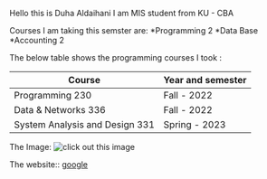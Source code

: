 Hello this is Duha Aldaihani I am  MIS student from KU - CBA 

Courses I am taking this semster are:
*Programming 2
*Data Base 
*Accounting 2


The below table shows the programming courses I took :

| Course                         | Year and semester|
| -------------                  | -------------    |
| Programming 230                | Fall - 2022      |
| Data & Networks 336            | Fall - 2022      |
| System Analysis and Design 331 | Spring - 2023    |

The Image:
![click out this image](https://upload.wikimedia.org/wikipedia/commons/thumb/9/90/MIS_image_for_wiki.png/800px-MIS_image_for_wiki.png)

The website::
[google](https://www.google.com/)
